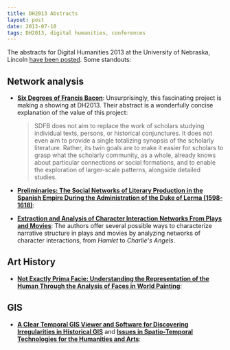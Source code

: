 ```yaml
---
title: DH2013 Abstracts
layout: post
date: 2013-07-10
tags: DH2013, digital humanities, conferences
---
```


The abstracts for Digital Humanities 2013 at the University of Nebraska, Lincoln [have been posted](http://dh2013.unl.edu/abstracts). Some standouts:

## Network analysis

- [**Six Degrees of Francis Bacon**](http://dh2013.unl.edu/abstracts/ab-417.html): Unsurprisingly, this fascinating project is making a showing at DH2013. Their abstract is a wonderfully concise explanation of the value of this project:

	>SDFB does not aim to replace the work of scholars studying individual texts, persons, or historical conjunctures. It does not even aim to provide a single totalizing synopsis of the scholarly literature. Rather, its twin goals are to make it easier for scholars to grasp what the scholarly community, as a whole, already knows about particular connections or social formations, and to enable the exploration of larger-scale patterns, alongside detailed studies. 

- [**Preliminaries: The Social Networks of Literary Production in the Spanish Empire During the Administration of the Duke of Lerma (1598-1618)**](http://dh2013.unl.edu/abstracts/ab-378.html):

- [**Extraction and Analysis of Character Interaction Networks From Plays and Movies**](http://dh2013.unl.edu/abstracts/ab-251.html): The authors offer several possible ways to characterize narrative structure in plays and movies by analyzing networks of character interactions, from *Hamlet* to *Charlie's Angels*.

## Art History

- [**Not Exactly Prima Facie: Understanding the Representation of the Human Through the Analysis of Faces in World Painting**](http://dh2013.unl.edu/abstracts/ab-206.html): 


## GIS

- [**A Clear Temporal GIS Viewer and Software for Discovering Irregularities in Historical GIS**](http://dh2013.unl.edu/abstracts/ab-133.html) and [**Issues in Spatio-Temporal Technologies for the Humanities and Arts**](http://dh2013.unl.edu/abstracts/ab-319.html):

